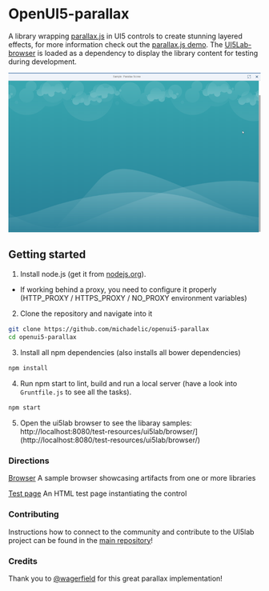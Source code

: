 # OpenUI5-parallax

A library wrapping [parallax.js](https://github.com/wagerfield/parallax) in UI5 controls to create stunning layered effects, for more information check out the [parallax.js demo](http://matthew.wagerfield.com/parallax/).
The [UI5Lab-browser](https://github.com/openui5/UI5Lab-browser) is loaded as a dependency to display the library content for testing during development.

![Preview](https://raw.githubusercontent.com/Michadelic/openui5-parallax/master/preview.png)

## Getting started

1. Install node.js (get it from [nodejs.org](http://nodejs.org/)).
 * If working behind a proxy, you need to configure it properly (HTTP_PROXY / HTTPS_PROXY / NO_PROXY environment variables)

2. Clone the repository and navigate into it
```sh
git clone https://github.com/michadelic/openui5-parallax
cd openui5-parallax
```
3. Install all npm dependencies (also installs all bower dependencies)
```sh
npm install
```

4. Run npm start to lint, build and run a local server (have a look into `Gruntfile.js` to see all the tasks).
```sh
npm start
```

5. Open the ui5lab browser to see the libaray samples: http://localhost:8080/test-resources/ui5lab/browser/](http://localhost:8080/test-resources/ui5lab/browser/)

### Directions

[Browser](http://localhost:8080/test-resources/ui5lab/browser/index.html) A sample browser showcasing artifacts from one or more libraries

[Test page](http://localhost:8080/test-resources/openui5/parallax/ParallaxScroller.html) An HTML test page instantiating the control

### Contributing

Instructions how to connect to the community and contribute to the UI5lab project can be found in the [main repository](https://github.com/openui5/UI5Lab/)!

### Credits

Thank you to [@wagerfield](https://github.com/wagerfield/parallax) for this great parallax implementation!
